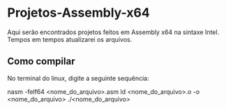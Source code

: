<h1>Projetos-Assembly-x64</h1>

<p>
Aqui serão encontrados projetos feitos em Assembly x64 na sintaxe Intel.
Tempos em tempos atualizarei os arquivos.
</p>

<h2>Como compilar</h2>
No terminal do linux, digite a seguinte sequência:

nasm -felf64 <nome_do_arquivo>.asm
ld <nome_do_arquivo>.o -o <nome_do_arquivo>
./<nome_do_arquivo>
